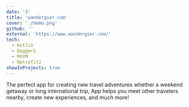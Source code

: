 ```yaml
---
date: '3'
title: 'wandergier.com'
cover: './demo.png'
github: ''
external: 'https://www.wandergier.com/'
tech:
  - Kotlin
  - Dagger2
  - MVVM
  - Retrofit2
showInProjects: true
---
```


The perfect app for creating new travel adventures whether a weekend getaway or long international trip, App helps you meet other travelers nearby, create new experiences, and much more!
